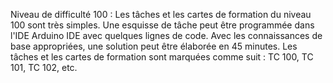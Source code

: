 <P>Niveau de difficulté 100 :
Les tâches et les cartes de formation du niveau 100 sont très simples. Une esquisse de tâche peut être programmée dans l'IDE
Arduino IDE avec quelques lignes de code. Avec les connaissances de base appropriées, une solution peut être élaborée en 45
minutes. Les tâches et les cartes de formation sont marquées comme suit : TC 100, TC 101, TC 102, etc.</P>
